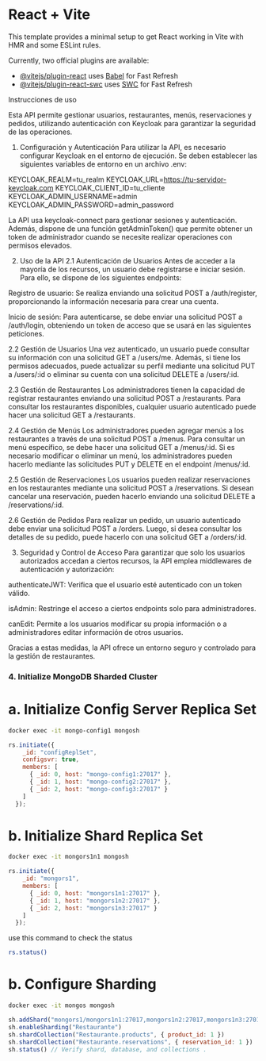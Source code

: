 # React + Vite

This template provides a minimal setup to get React working in Vite with HMR and some ESLint rules.

Currently, two official plugins are available:

- [@vitejs/plugin-react](https://github.com/vitejs/vite-plugin-react/blob/main/packages/plugin-react/README.md) uses [Babel](https://babeljs.io/) for Fast Refresh
- [@vitejs/plugin-react-swc](https://github.com/vitejs/vite-plugin-react-swc) uses [SWC](https://swc.rs/) for Fast Refresh

Instrucciones de uso

Esta API permite gestionar usuarios, restaurantes, menús, reservaciones y pedidos, utilizando autenticación con Keycloak para garantizar la seguridad de las operaciones.

1. Configuración y Autenticación
Para utilizar la API, es necesario configurar Keycloak en el entorno de ejecución. Se deben establecer las siguientes variables de entorno en un archivo .env:

KEYCLOAK_REALM=tu_realm
KEYCLOAK_URL=https://tu-servidor-keycloak.com
KEYCLOAK_CLIENT_ID=tu_cliente
KEYCLOAK_ADMIN_USERNAME=admin
KEYCLOAK_ADMIN_PASSWORD=admin_password

La API usa keycloak-connect para gestionar sesiones y autenticación. Además, dispone de una función getAdminToken() que permite obtener un token de administrador cuando se necesite realizar operaciones con permisos elevados.

2. Uso de la API
2.1 Autenticación de Usuarios
Antes de acceder a la mayoría de los recursos, un usuario debe registrarse e iniciar sesión. Para ello, se dispone de los siguientes endpoints:

Registro de usuario: Se realiza enviando una solicitud POST a /auth/register, proporcionando la información necesaria para crear una cuenta.

Inicio de sesión: Para autenticarse, se debe enviar una solicitud POST a /auth/login, obteniendo un token de acceso que se usará en las siguientes peticiones.

2.2 Gestión de Usuarios
Una vez autenticado, un usuario puede consultar su información con una solicitud GET a /users/me. Además, si tiene los permisos adecuados, puede actualizar su perfil mediante una solicitud PUT a /users/:id o eliminar su cuenta con una solicitud DELETE a /users/:id.

2.3 Gestión de Restaurantes
Los administradores tienen la capacidad de registrar restaurantes enviando una solicitud POST a /restaurants. Para consultar los restaurantes disponibles, cualquier usuario autenticado puede hacer una solicitud GET a /restaurants.

2.4 Gestión de Menús
Los administradores pueden agregar menús a los restaurantes a través de una solicitud POST a /menus. Para consultar un menú específico, se debe hacer una solicitud GET a /menus/:id. Si es necesario modificar o eliminar un menú, los administradores pueden hacerlo mediante las solicitudes PUT y DELETE en el endpoint /menus/:id.

2.5 Gestión de Reservaciones
Los usuarios pueden realizar reservaciones en los restaurantes mediante una solicitud POST a /reservations. Si desean cancelar una reservación, pueden hacerlo enviando una solicitud DELETE a /reservations/:id.

2.6 Gestión de Pedidos
Para realizar un pedido, un usuario autenticado debe enviar una solicitud POST a /orders. Luego, si desea consultar los detalles de su pedido, puede hacerlo con una solicitud GET a /orders/:id.

3. Seguridad y Control de Acceso
Para garantizar que solo los usuarios autorizados accedan a ciertos recursos, la API emplea middlewares de autenticación y autorización:

authenticateJWT: Verifica que el usuario esté autenticado con un token válido.

isAdmin: Restringe el acceso a ciertos endpoints solo para administradores.

canEdit: Permite a los usuarios modificar su propia información o a administradores editar información de otros usuarios.

Gracias a estas medidas, la API ofrece un entorno seguro y controlado para la gestión de restaurantes.

### 4.  Initialize MongoDB Sharded Cluster

# a. Initialize Config Server Replica Set

``` bash
docker exec -it mongo-config1 mongosh
```

``` js
rs.initiate({
    _id: "configReplSet",
    configsvr: true,
    members: [
      { _id: 0, host: "mongo-config1:27017" },
      { _id: 1, host: "mongo-config2:27017" },
      { _id: 2, host: "mongo-config3:27017" }
    ]
  });
```

# b. Initialize Shard Replica Set

``` bash
docker exec -it mongors1n1 mongosh
```

``` js
rs.initiate({
    _id: "mongors1",
    members: [
      { _id: 0, host: "mongors1n1:27017" },
      { _id: 1, host: "mongors1n2:27017" },
      { _id: 2, host: "mongors1n3:27017" }
    ]
  });
```

use this command to check the status

``` bash
rs.status()
``` 

# b. Configure Sharding

``` bash
docker exec -it mongos mongosh
```

``` js
sh.addShard("mongors1/mongors1n1:27017,mongors1n2:27017,mongors1n3:27017")
sh.enableSharding("Restaurante")
sh.shardCollection("Restaurante.products", { product_id: 1 })
sh.shardCollection("Restaurante.reservations", { reservation_id: 1 })
sh.status() // Verify shard, database, and collections .

```
